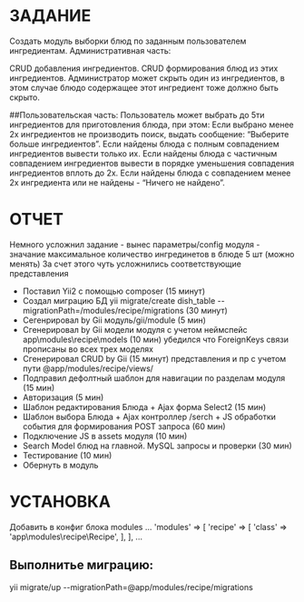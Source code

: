 # ЗАДАНИЕ
Создать модуль выборки блюд по заданным пользователем ингредиентам. Административная часть:

CRUD добавления ингредиентов.
CRUD формирования блюд из этих ингредиентов.
Администратор может скрыть один из ингредиентов, в этом случае блюдо содержащее этот ингредиент тоже должно быть скрыто.

##Пользовательская часть:
Пользователь может выбрать до 5ти ингредиентов для приготовления блюда, при этом:
Если выбрано менее 2х ингредиентов  не производить поиск, выдать сообщение: “Выберите больше ингредиентов”.
Если найдены блюда с полным совпадением ингредиентов вывести только их.
Если найдены блюда с частичным совпадением ингредиентов  вывести в порядке уменьшения совпадения ингредиентов вплоть до 2х.
Если найдены блюда с совпадением менее 2х ингредиента или не найдены - “Ничего не найдено”.

# ОТЧЕТ
Немного усложнил задание - вынес параметры/config модуля - значание максимальное количество ингрединетов в блюде 5 шт (можно менять)
За счет этого чуть усложнились соответствующие представления

- Поставил Yii2 c помощью composer (15 минут)
- Создал миграцию БД yii migrate/create dish_table --migrationPath=/modules/recipe/migrations (30 минут)
- Сегенрировал by Gii модуль/gii/module (5 мин)
- Сгенерировал by Gii модели модуля с учетом неймспейс app\modules\recipe\models (10 мин)
  убедился что ForeignKeys связи прописаны во всех трех моделях
- Сгенерировал CRUD by Gii (15 минут)
  представления и пр с учетом пути @app/modules/recipe/views/
- Подправил дефолтный шаблон для навигации по разделам модуля (15 мин)
- Авторизация (5 мин)
- Шаблон редактирования Блюда + Ajax форма Select2 (15 мин)
- Шаблон выбора Блюда + Ajax контроллер /serch + JS обработки события для формирования POST запроса (60 мин)
- Подключение JS в assets модуля (10 мин)
- Search Model блюд на главной. MySQL запросы и проверки (30 мин)
- Тестирование (10 мин)
- Обернуть в модуль

# УСТАНОВКА
Добавить в конфиг блока modules
...
    'modules' => [
        'recipe' => [
            'class' => 'app\modules\recipe\Recipe',
        ],
    ],
...
## Выполнитье миграцию:
yii migrate/up --migrationPath=@app/modules/recipe/migrations






